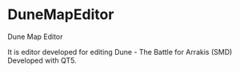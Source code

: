 DuneMapEditor
=============

Dune Map Editor

It is editor developed for editing Dune - The Battle for Arrakis (SMD)
Developed with QT5.
